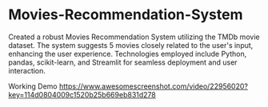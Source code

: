 # Movies-Recommendation-System


Created a robust Movies Recommendation System utilizing the TMDb movie dataset. The system suggests 5 movies closely related to the user's input, enhancing the user experience. Technologies
employed include Python, pandas, scikit-learn, and Streamlit for seamless deployment and user interaction.


Working Demo
https://www.awesomescreenshot.com/video/22956020?key=114d0804009c1520b25b669eb831d278
